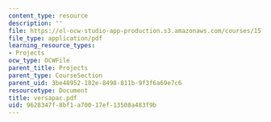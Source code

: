 ```yaml
---
content_type: resource
description: ''
file: https://ol-ocw-studio-app-production.s3.amazonaws.com/courses/15-783j-product-design-and-development-spring-2006/9628347f8bf1a70017ef13508a483f9b_versapac.pdf
file_type: application/pdf
learning_resource_types:
- Projects
ocw_type: OCWFile
parent_title: Projects
parent_type: CourseSection
parent_uid: 3be48952-182e-8498-811b-9f3f6a69e7c6
resourcetype: Document
title: versapac.pdf
uid: 9628347f-8bf1-a700-17ef-13508a483f9b
---
```

